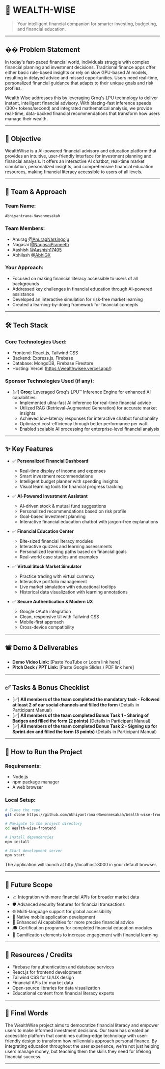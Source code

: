 # 🚀 WEALTH-WISE

> Your intelligent financial companion for smarter investing, budgeting, and financial education.

---

## �� Problem Statement

In today's fast-paced financial world, individuals struggle with complex financial planning and investment decisions. Traditional finance apps offer either basic rule-based insights or rely on slow GPU-based AI models, resulting in delayed advice and missed opportunities. Users need real-time, personalized financial guidance that adapts to their unique goals and risk profiles.

Wealth Wise addresses this by leveraging Groq's LPU technology to deliver instant, intelligent financial advisory. With blazing-fast inference speeds (300+ tokens/second) and integrated mathematical analysis, we provide real-time, data-backed financial recommendations that transform how users manage their wealth.

---

## 🎯 Objective

WealthWise is a AI-powered financial advisory and education platform that provides an intuitive, user-friendly interface for investment planning and financial analysis. It offers an interactive AI chatbot, real-time market simulation, personalized insights, and comprehensive financial education resources, making financial literacy accessible to users of all levels.

---

## 🧠 Team & Approach

### Team Name:

`Abhiyantrana-Navonmesakah`

### Team Members:

- Anurag [@AnuragNarsingoju](https://github.com/AnuragNarsingoju)
- Nagasai [@NagasaiPraneeth](https://github.com/NagasaiPraneeth)
- Aashish [@Aashish17405](https://github.com/Aashish17405)
- Abhilash [@AbhiGX](https://github.com/Abhi-GX)

### Your Approach:

- Focused on making financial literacy accessible to users of all backgrounds
- Addressed key challenges in financial education through AI-powered assistance
- Developed an interactive simulation for risk-free market learning
- Created a learning-by-doing framework for financial concepts

---

## 🛠️ Tech Stack

### Core Technologies Used:

- Frontend: React.js, Tailwind CSS
- Backend: Express.js, Firebase
- Database: MongoDB, Firebase Firestore
- Hosting: Vercel (https://wealthwisee.vercel.app/)

### Sponsor Technologies Used (if any):

- [✅] **Groq:** Leveraged Groq's LPU™ Inference Engine for enhanced AI capabilities:
  - Implemented ultra-fast AI inference for real-time financial advice
  - Utilized RAG (Retrieval-Augmented Generation) for accurate market insights
  - Achieved low-latency responses for interactive chatbot functionality
  - Optimized cost-efficiency through better performance per watt
  - Enabled scalable AI processing for enterprise-level financial analysis

---

## ✨ Key Features

- ✅ **Personalized Financial Dashboard**

  - Real-time display of income and expenses
  - Smart investment recommendations
  - Intelligent budget planner with spending insights
  - Visual learning tools for financial progress tracking

- ✅ **AI-Powered Investment Assistant**

  - AI-driven stock & mutual fund suggestions
  - Personalized recommendations based on risk profile
  - Goal-based investment planning
  - Interactive financial education chatbot with jargon-free explanations

- ✅ **Financial Education Center**

  - Bite-sized financial literacy modules
  - Interactive quizzes and learning assessments
  - Personalized learning paths based on financial goals
  - Real-world case studies and examples

- ✅ **Virtual Stock Market Simulator**

  - Practice trading with virtual currency
  - Interactive portfolio management
  - Live market simulation with educational tooltips
  - Historical data visualization with learning annotations

- ✅ **Secure Authentication & Modern UX**
  - Google OAuth integration
  - Clean, responsive UI with Tailwind CSS
  - Mobile-first approach
  - Cross-device compatibility

---

## 📽️ Demo & Deliverables

- **Demo Video Link:** [Paste YouTube or Loom link here]
- **Pitch Deck / PPT Link:** [Paste Google Slides / PDF link here]

---

## ✅ Tasks & Bonus Checklist

- [✅] **All members of the team completed the mandatory task - Followed at least 2 of our social channels and filled the form** (Details in Participant Manual)
- [✅] **All members of the team completed Bonus Task 1 - Sharing of Badges and filled the form (2 points)** (Details in Participant Manual)
- [✅] **All members of the team completed Bonus Task 2 - Signing up for Sprint.dev and filled the form (3 points)** (Details in Participant Manual)

---

## 🧪 How to Run the Project

### Requirements:

- Node.js
- npm package manager
- A web browser

### Local Setup:

```bash
# Clone the repo
git clone https://github.com/Abhiyantrana-Navonmesakah/Wealth-wise-frontend

# Navigate to the project directory
cd Wealth-wise-frontend

# Install dependencies
npm install

# Start development server
npm start
```

The application will launch at http://localhost:3000 in your default browser.

---

## 🧬 Future Scope

- 📈 Integration with more financial APIs for broader market data
- 🛡️ Advanced security features for financial transactions
- 🌐 Multi-language support for global accessibility
- 📱 Native mobile application development
- 🤖 Enhanced AI capabilities for more precise financial advice
- 🎓 Certification programs for completed financial education modules
- 🔄 Gamification elements to increase engagement with financial learning

---

## 📎 Resources / Credits

- Firebase for authentication and database services
- React.js for frontend development
- Tailwind CSS for UI/UX design
- Financial APIs for market data
- Open-source libraries for data visualization
- Educational content from financial literacy experts

---

## 🏁 Final Words

The WealthWise project aims to democratize financial literacy and empower users to make informed investment decisions. Our team has created an accessible platform that combines cutting-edge technology with user-friendly design to transform how millennials approach personal finance. By integrating education throughout the user experience, we're not just helping users manage money, but teaching them the skills they need for lifelong financial success.

---
